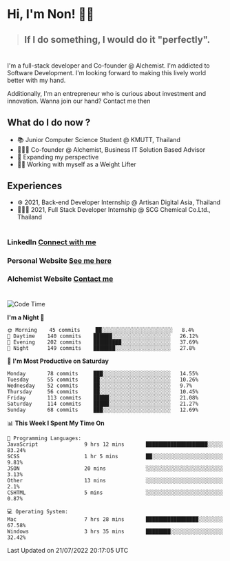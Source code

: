 # Hi, I'm Non! 🖐🏻

> ## If I do something, I would do it "perfectly".

#

I'm a full-stack developer and Co-founder @ Alchemist. I'm addicted to Software Development. I'm looking forward to making this lively world better with my hand.

Additionally, I'm an entrepreneur who is curious about investment and innovation. Wanna join our hand? Contact me then

## What do I do now ?

- 📚 Junior Computer Science Student @ KMUTT, Thailand
- 🧑🏻‍💻 Co-founder @ Alchemist, Business IT Solution Based Advisor
- 🌈 Expanding my perspective
- 🏋🏻 Working with myself as a Weight Lifter

## Experiences

- ⚙️ 2021, Back-end Developer Internship @ Artisan Digital Asia, Thailand
- 🧑🏻‍💻 2021, Full Stack Developer Internship @ SCG Chemical Co.Ltd., Thailand

#

### LinkedIn [Connect with me](https://www.linkedin.com/in/non-nontra/)

### Personal Website [See me here](https://nonnontra.com/)

### Alchemist Website [Contact me](https://alchemist-softwarehouse.co/)

#

<!--START_SECTION:waka-->
![Code Time](http://img.shields.io/badge/Code%20Time-1%2C901%20hrs%2011%20mins-blue)

**I'm a Night 🦉** 

```text
🌞 Morning    45 commits     ██░░░░░░░░░░░░░░░░░░░░░░░   8.4% 
🌆 Daytime    140 commits    ██████░░░░░░░░░░░░░░░░░░░   26.12% 
🌃 Evening    202 commits    █████████░░░░░░░░░░░░░░░░   37.69% 
🌙 Night      149 commits    ███████░░░░░░░░░░░░░░░░░░   27.8%

```
📅 **I'm Most Productive on Saturday** 

```text
Monday       78 commits     ███░░░░░░░░░░░░░░░░░░░░░░   14.55% 
Tuesday      55 commits     ██░░░░░░░░░░░░░░░░░░░░░░░   10.26% 
Wednesday    52 commits     ██░░░░░░░░░░░░░░░░░░░░░░░   9.7% 
Thursday     56 commits     ██░░░░░░░░░░░░░░░░░░░░░░░   10.45% 
Friday       113 commits    █████░░░░░░░░░░░░░░░░░░░░   21.08% 
Saturday     114 commits    █████░░░░░░░░░░░░░░░░░░░░   21.27% 
Sunday       68 commits     ███░░░░░░░░░░░░░░░░░░░░░░   12.69%

```


📊 **This Week I Spent My Time On** 

```text
💬 Programming Languages: 
JavaScript               9 hrs 12 mins       ████████████████████░░░░░   83.24% 
SCSS                     1 hr 5 mins         ██░░░░░░░░░░░░░░░░░░░░░░░   9.81% 
JSON                     20 mins             ░░░░░░░░░░░░░░░░░░░░░░░░░   3.13% 
Other                    13 mins             ░░░░░░░░░░░░░░░░░░░░░░░░░   2.1% 
CSHTML                   5 mins              ░░░░░░░░░░░░░░░░░░░░░░░░░   0.87%

💻 Operating System: 
Mac                      7 hrs 28 mins       █████████████████░░░░░░░░   67.58% 
Windows                  3 hrs 35 mins       ████████░░░░░░░░░░░░░░░░░   32.42%

```


 Last Updated on 21/07/2022 20:17:05 UTC
<!--END_SECTION:waka-->
